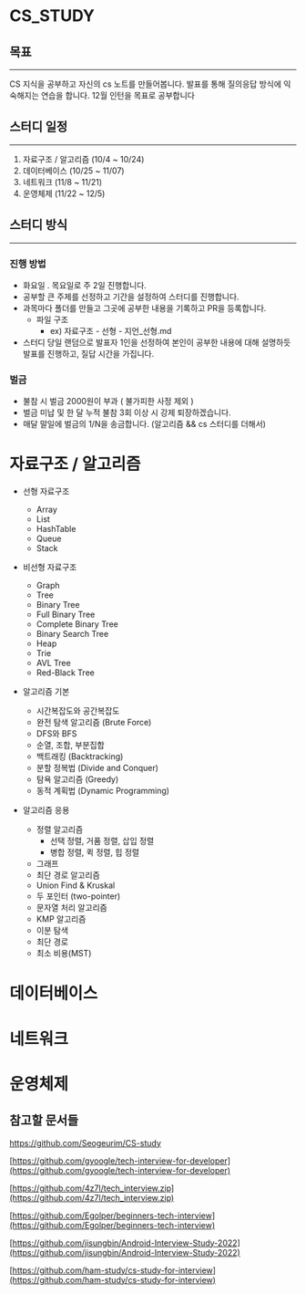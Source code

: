 # CS_STUDY
## 목표
---
CS 지식을 공부하고 자신의 cs 노트를 만들어봅니다.
발표를 통해 질의응답 방식에 익숙해지는 연습을 합니다.
12월 인턴을 목표로 공부합니다


## 스터디 일정
---

1. 자료구조 / 알고리즘 (10/4 ~ 10/24)
3. 데이터베이스 (10/25 ~ 11/07)
4. 네트워크 (11/8 ~ 11/21)
5. 운영체제 (11/22 ~ 12/5)

## 스터디 방식

---

### 진행 방법
- 화요일 . 목요일로 주 2일 진행합니다.
- 공부할 큰 주제를 선정하고 기간을 설정하여 스터디를 진행합니다.
- 과목마다 폴더를 만들고 그곳에 공부한 내용을 기록하고 PR을 등록합니다.
  - 파일 구조
    - ex) 자료구조 - 선형 - 지언_선형.md
- 스터디 당일 랜덤으로 발표자 1인을 선정하여 본인이 공부한 내용에 대해 설명하듯 발표를 진행하고, 질답 시간을 가집니다.

### 벌금
- 불참 시 벌금 2000원이 부과 ( 불가피한 사정 제외 )
- 벌금 미납 및 한 달 누적 불참 3회 이상 시 강제 퇴장하겠습니다.
- 매달 말일에 벌금의 1/N을 송금합니다. (알고리즘 && cs 스터디를 더해서)



# 자료구조 / 알고리즘
- 선형 자료구조
    - Array
    - List
    - HashTable
    - Queue
    - Stack
- 비선형 자료구조
  - Graph
  - Tree
  - Binary Tree
  - Full Binary Tree
  - Complete Binary Tree
  - Binary Search Tree
  - Heap
  - Trie
  - AVL Tree
  - Red-Black Tree
  
- 알고리즘 기본
  - 시간복잡도와 공간복잡도
  - 완전 탐색 알고리즘 (Brute Force)
  - DFS와 BFS
  - 순열, 조합, 부분집합
  - 백트래킹 (Backtracking)
  - 분할 정복법 (Divide and Conquer)
  - 탐욕 알고리즘 (Greedy)
  - 동적 계획법 (Dynamic Programming)
  
- 알고리즘 응용
  - 정렬 알고리즘
    - 선택 정렬, 거품 정렬, 삽입 정렬
    - 병합 정렬, 퀵 정렬, 힙 정렬
  - 그래프
  - 최단 경로 알고리즘
  - Union Find & Kruskal
  - 두 포인터 (two-pointer)
  - 문자열 처리 알고리즘
  - KMP 알고리즘  
  - 이분 탐색
  - 최단 경로
  - 최소 비용(MST)


# 데이터베이스

# 네트워크

# 운영체제





## 참고할 문서들

https://github.com/Seogeurim/CS-study

[https://github.com/gyoogle/tech-interview-for-developer](https://github.com/gyoogle/tech-interview-for-developer)

[https://github.com/4z7l/tech_interview.zip](https://github.com/4z7l/tech_interview.zip)

[https://github.com/Egolper/beginners-tech-interview](https://github.com/Egolper/beginners-tech-interview)

[https://github.com/jisungbin/Android-Interview-Study-2022](https://github.com/jisungbin/Android-Interview-Study-2022)

[https://github.com/ham-study/cs-study-for-interview](https://github.com/ham-study/cs-study-for-interview)
